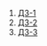 1. [ДЗ-1](https://github.com/Vulpinary/Domashka/raw/main/HomeWork/дз1.xlsx)
2. [ДЗ-2](https://github.com/Vulpinary/Domashka/blob/main/HomeWork/ДЗ2.docx)
3. [ДЗ-3](https://github.com/Vulpinary/Domashka/blob/main/HomeWork/ДЗ3.docx)
